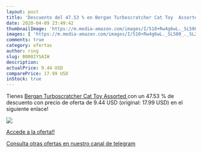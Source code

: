 ```yaml
---
layout: post
title: 'Descuento del 47.53 % en Bergan Turboscratcher Cat Toy  Assorted '
date: 2020-04-09 23:49:42
thumbnailImage: 'https://m.media-amazon.com/images/I/510+Rw4g6wL._SL500_._SL200_.jpg'
images: [ 'https://m.media-amazon.com/images/I/510+Rw4g6wL._SL500_._SL200_.jpg' ]
comments: true
category: ofertas
author: ring
slug: B000IYSAIW
description:
actualPrice: 9.44 USD
comparePrice: 17.99 USD
inStock: true
---
```


Tienes [Bergan Turboscratcher Cat Toy  Assorted ](https://www.amazon.com/dp/B000IYSAIW/?tag=redken08-20) con un 47.53 % de descuento con precio de oferta de 9.44 USD (original: 17.99 USD) en el siguiente enlace!

[![](https://m.media-amazon.com/images/I/510+Rw4g6wL._SL500_._SL200_.jpg)](https://www.amazon.com/dp/B000IYSAIW/?tag=redken08-20)

[Accede a la oferta!!](https://www.amazon.com/dp/B000IYSAIW/?tag=redken08-20)

[Consulta otras ofertas en nuestro canal de telegram](https://t.me/s/ofertas25)
